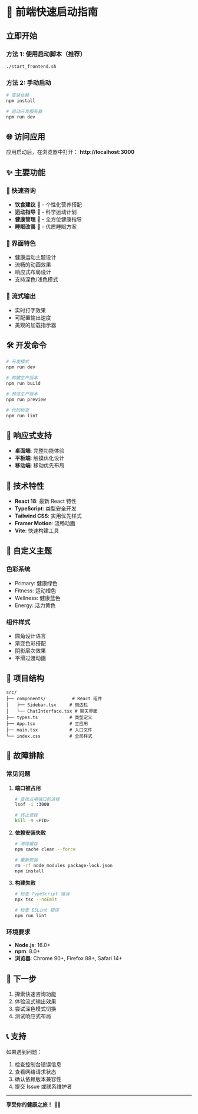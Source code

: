 # 🚀 前端快速启动指南

## 立即开始

### 方法 1: 使用启动脚本（推荐）

```bash
./start_frontend.sh
```

### 方法 2: 手动启动

```bash
# 安装依赖
npm install

# 启动开发服务器
npm run dev
```

## 🌐 访问应用

应用启动后，在浏览器中打开：
**http://localhost:3000**

## ✨ 主要功能

### 🎯 快速咨询
- **饮食建议** 🥗 - 个性化营养搭配
- **运动指导** 🏃 - 科学运动计划
- **健康管理** 🌿 - 全方位健康指导
- **睡眠改善** 🌙 - 优质睡眠方案

### 🎨 界面特色
- 健康运动主题设计
- 流畅的动画效果
- 响应式布局设计
- 支持深色/浅色模式

### 🚀 流式输出
- 实时打字效果
- 可配置输出速度
- 美观的加载指示器

## 🛠️ 开发命令

```bash
# 开发模式
npm run dev

# 构建生产版本
npm run build

# 预览生产版本
npm run preview

# 代码检查
npm run lint
```

## 📱 响应式支持

- **桌面端**: 完整功能体验
- **平板端**: 触摸优化设计
- **移动端**: 移动优先布局

## 🔧 技术特性

- **React 18**: 最新 React 特性
- **TypeScript**: 类型安全开发
- **Tailwind CSS**: 实用优先样式
- **Framer Motion**: 流畅动画
- **Vite**: 快速构建工具

## 🎨 自定义主题

### 色彩系统
- Primary: 健康绿色
- Fitness: 运动橙色
- Wellness: 健康蓝色
- Energy: 活力黄色

### 组件样式
- 圆角设计语言
- 渐变色彩搭配
- 阴影层次效果
- 平滑过渡动画

## 📁 项目结构

```
src/
├── components/          # React 组件
│   ├── Sidebar.tsx     # 侧边栏
│   └── ChatInterface.tsx # 聊天界面
├── types.ts            # 类型定义
├── App.tsx             # 主应用
├── main.tsx            # 入口文件
└── index.css           # 全局样式
```

## 🚨 故障排除

### 常见问题

1. **端口被占用**
   ```bash
   # 查找占用端口的进程
   lsof -i :3000
   
   # 终止进程
   kill -9 <PID>
   ```

2. **依赖安装失败**
   ```bash
   # 清除缓存
   npm cache clean --force
   
   # 重新安装
   rm -rf node_modules package-lock.json
   npm install
   ```

3. **构建失败**
   ```bash
   # 检查 TypeScript 错误
   npx tsc --noEmit
   
   # 检查 ESLint 错误
   npm run lint
   ```

### 环境要求

- **Node.js**: 16.0+
- **npm**: 8.0+
- **浏览器**: Chrome 90+, Firefox 88+, Safari 14+

## 🔮 下一步

1. 探索快速咨询功能
2. 体验流式输出效果
3. 尝试深色模式切换
4. 测试响应式布局

## 📞 支持

如果遇到问题：
1. 检查控制台错误信息
2. 查看网络请求状态
3. 确认依赖版本兼容性
4. 提交 Issue 或联系维护者

---

**享受你的健康之旅！** 🌱💪

